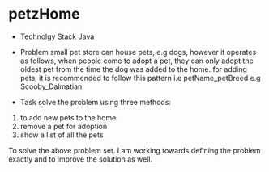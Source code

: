 # petzHome

- Technolgy Stack
Java

- Problem
small pet store can house pets, e.g dogs, however it operates as follows, 
when people come to adopt a pet, they can only adopt the oldest pet from the time the dog was added to the home.
for adding pets, it is recommended to follow this pattern i.e petName_petBreed e.g Scooby_Dalmatian

- Task
solve the problem using three methods:
1. to add new pets to the home
2. remove a pet for adoption
3. show a list of all the pets

To solve the above problem set. I am working towards defining the problem exactly and to improve the solution as well.
